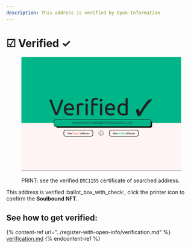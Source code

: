 ```yaml
---
description: This address is verified by Open-Information
---
```


# ☑ Verified ✓

<figure><img src="../.gitbook/assets/yes.png" alt=""><figcaption><p>PRINT: see the verified <code>ERC1155</code> certificate of searched address.</p></figcaption></figure>

This address is verified :ballot\_box\_with\_check:, click the printer icon to confirm the **Soulbound NFT**.

## See how to get verified:

{% content-ref url="../register-with-open-info/verification.md" %}
[verification.md](../register-with-open-info/verification.md)
{% endcontent-ref %}

